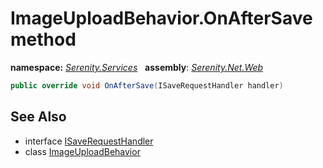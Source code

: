 # ImageUploadBehavior.OnAfterSave method
**namespace:** *[Serenity.Services](../../README.md#serenity.services-namespace)*   **assembly**: *[Serenity.Net.Web](../../README.md)*

```csharp
public override void OnAfterSave(ISaveRequestHandler handler)
```

## See Also

* interface [ISaveRequestHandler](../Serenity.Net.Services/../ISaveRequestHandler.md)
* class [ImageUploadBehavior](../ImageUploadBehavior.md)